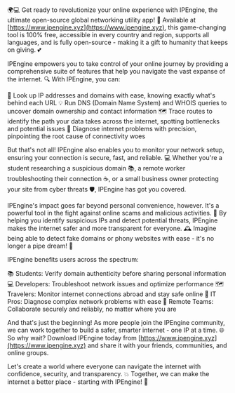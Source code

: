 🌍💻 Get ready to revolutionize your online experience with IPEngine, the ultimate open-source global networking utility app! 🚀 Available at [https://www.ipengine.xyz](https://www.ipengine.xyz), this game-changing tool is 100% free, accessible in every country and region, supports all languages, and is fully open-source - making it a gift to humanity that keeps on giving. 💕

IPEngine empowers you to take control of your online journey by providing a comprehensive suite of features that help you navigate the vast expanse of the internet. 🔍 With IPEngine, you can:

🔹 Look up IP addresses and domains with ease, knowing exactly what's behind each URL
💡 Run DNS (Domain Name System) and WHOIS queries to uncover domain ownership and contact information
🗺️ Trace routes to identify the path your data takes across the internet, spotting bottlenecks and potential issues
🔧 Diagnose internet problems with precision, pinpointing the root cause of connectivity woes

But that's not all! IPEngine also enables you to monitor your network setup, ensuring your connection is secure, fast, and reliable. 💻 Whether you're a student researching a suspicious domain 📚, a remote worker troubleshooting their connection ☕️, or a small business owner protecting your site from cyber threats 🛡️, IPEngine has got you covered.

IPEngine's impact goes far beyond personal convenience, however. It's a powerful tool in the fight against online scams and malicious activities. 💪 By helping you identify suspicious IPs and detect potential threats, IPEngine makes the internet safer and more transparent for everyone. 🕰️ Imagine being able to detect fake domains or phony websites with ease - it's no longer a pipe dream! 🔮

IPEngine benefits users across the spectrum:

📚 Students: Verify domain authenticity before sharing personal information
💻 Developers: Troubleshoot network issues and optimize performance
🗺️ Travelers: Monitor internet connections abroad and stay safe online
🔧 IT Pros: Diagnose complex network problems with ease
🏢 Remote Teams: Collaborate securely and reliably, no matter where you are

And that's just the beginning! As more people join the IPEngine community, we can work together to build a safer, smarter internet - one IP at a time. 🌐 So why wait? Download IPEngine today from [https://www.ipengine.xyz](https://www.ipengine.xyz) and share it with your friends, communities, and online groups.

Let's create a world where everyone can navigate the internet with confidence, security, and transparency. 💥 Together, we can make the internet a better place - starting with IPEngine! 🌟